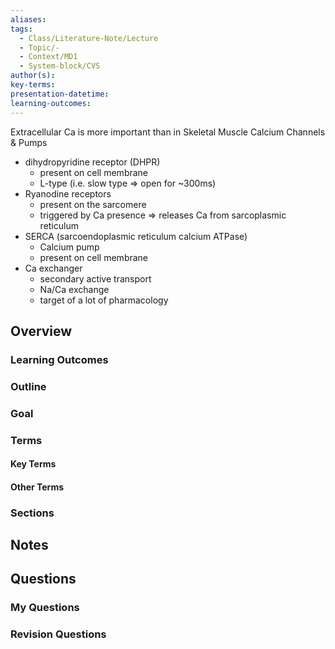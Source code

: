 ```yaml
---
aliases: 
tags:
  - Class/Literature-Note/Lecture
  - Topic/-
  - Context/MD1
  - System-block/CVS
author(s): 
key-terms: 
presentation-datetime: 
learning-outcomes:
---
```


Extracellular Ca is more important than in Skeletal Muscle
Calcium Channels & Pumps
- dihydropyridine receptor (DHPR)
	- present on cell membrane
	- L-type (i.e. slow type => open for ~300ms)
- Ryanodine receptors
	- present on the sarcomere
	- triggered by Ca presence => releases Ca from sarcoplasmic reticulum
- SERCA (sarcoendoplasmic reticulum calcium ATPase)
	- Calcium pump
	- present on cell membrane
- Ca exchanger
	- secondary active transport
	- Na/Ca exchange
	- target of a lot of pharmacology

## Overview
### Learning Outcomes

### Outline

### Goal

### Terms
#### Key Terms

#### Other Terms

### Sections


## Notes


## Questions

### My Questions
### Revision Questions




